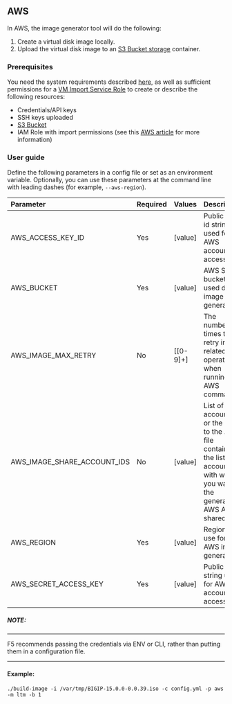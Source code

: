 ## AWS

In AWS, the image generator tool will do the following:

1. Create a virtual disk image locally.
2. Upload the virtual disk image to an [S3 Bucket storage][1] container.


### Prerequisites

You need the system requirements described [here][3], as well as sufficient permissions for a [VM Import Service Role][2] to create or describe the following resources: 

* Credentials/API keys 
* SSH keys uploaded 
* [S3 Bucket][1] 
* IAM Role with import permissions (see this [AWS article][2] for more information)

### User guide

Define the following parameters in a config file or set as an environment variable.  Optionally, you can use these parameters at the command line with leading dashes (for example, `--aws-region`).

|Parameter|Required|Values|Description|
|:--------|:-------|:-----|:----------|
|AWS_ACCESS_KEY_ID|Yes|[value]|Public key id string used for AWS account access.|
|AWS_BUCKET|Yes|[value]|AWS S3 bucket used during image generation.|
|AWS_IMAGE_MAX_RETRY|No|[[0-9]+]|The number of times to retry image related operations when running AWS commands.|
|AWS_IMAGE_SHARE_ACCOUNT_IDS|No|[value]|List of AWS account IDs or the path to the .yml file containing the list of account IDs with which you want the generated AWS AMI shared.|
|AWS_REGION|Yes|[value]|Region to use for AWS image generation.|
|AWS_SECRET_ACCESS_KEY|Yes|[value]|Public key string used for AWS account access.|

##### NOTE:
------------
F5 recommends passing the credentials via ENV or CLI, rather than putting them in a configuration file.

------------------

#### Example:
```
./build-image -i /var/tmp/BIGIP-15.0.0-0.0.39.iso -c config.yml -p aws -m ltm -b 1

```



[1]: https://docs.aws.amazon.com/quickstarts/latest/s3backup/step-1-create-bucket.html
[2]: https://docs.aws.amazon.com/vm-import/latest/userguide/vmimport-image-import.html
[3]: https://gitlab.f5net.com/vteam-cloud/ve-image-generator/blob/dev/README.md#image-generator-prerequisites

